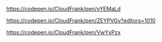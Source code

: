 https://codepen.io/CloudFrank/pen/vYEMaLd

https://codepen.io/CloudFrank/pen/ZEYPVGv?editors=1010

https://codepen.io/CloudFrank/pen/VwYxPzx
